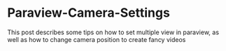 # Paraview-Camera-Settings
This post describes some tips on how to set multiple view in paraview, as well as how to change camera position to create fancy videos
